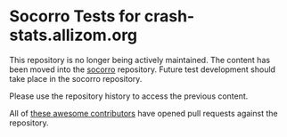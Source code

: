 # Socorro Tests for crash-stats.allizom.org

This repository is no longer being actively maintained. The content has been
moved into the [socorro](https://github.com/mozilla/socorro)
repository. Future test development should take place in the socorro repository.

Please use the repository history to access the previous content.

All of [these awesome contributors](https://github.com/mozilla/Socorro-Tests/contributors)
have opened pull requests against the repository.
